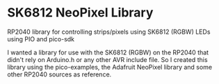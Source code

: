 # SK6812 NeoPixel Library
RP2040 library for controlling strips/pixels using SK6812 (RGBW) LEDs using PIO and pico-sdk

I wanted a library for use with the SK6812 (RGBW) on the RP2040 that didn't rely on Arduino.h or any other AVR include file.  So I created this library using the pico-examples, the Adafruit NeoPixel library and some other RP2040 sources as reference.
